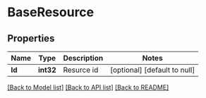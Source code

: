 # BaseResource

## Properties
Name | Type | Description | Notes
------------ | ------------- | ------------- | -------------
**Id** | **int32** | Resurce id | [optional] [default to null]

[[Back to Model list]](../README.md#documentation-for-models) [[Back to API list]](../README.md#documentation-for-api-endpoints) [[Back to README]](../README.md)


